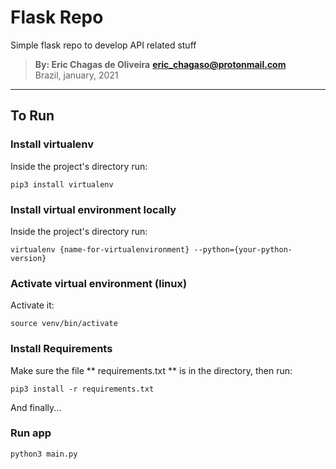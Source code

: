 # Flask Repo

Simple flask repo to develop API related stuff

> **By: Eric Chagas de Oliveira**
> **eric_chagaso@protonmail.com** <br>
> Brazil, january, 2021

<hr>

## To Run

### Install virtualenv

Inside the project's directory run:

```
pip3 install virtualenv
```

### Install virtual environment locally

Inside the project's directory run:

```
virtualenv {name-for-virtualenvironment} --python={your-python-version}
```

### Activate virtual environment (linux)

Activate it:
```
source venv/bin/activate
```

### Install Requirements

Make sure the file ** requirements.txt ** is in the directory, then run:
```
pip3 install -r requirements.txt
```

And finally...
### Run app

```
python3 main.py
```
